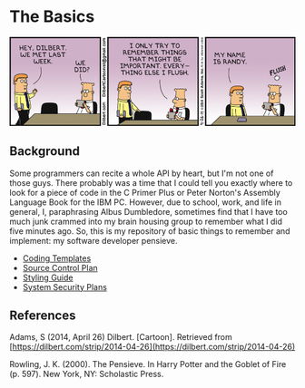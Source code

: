 # The Basics

![Dilbert, by Scott Adams](README/dt140426.gif)

## Background

Some programmers can recite a whole API by heart, but I'm not one of those guys. There probably was a time that I could tell you exactly where to look for a piece of code in the C Primer Plus or Peter Norton's Assembly Language Book for the IBM PC. However, due to school, work, and life in general, I, paraphrasing Albus Dumbledore, sometimes find that I have too much junk crammed into my brain housing group to remember what I did five minutes ago. So, this is my repository of basic things to remember and implement: my software developer pensieve.

- [Coding Templates](https://github.com/garciart/Basics/tree/master/CodeTemplates)
- [Source Control Plan](https://github.com/garciart/Basics/tree/master/SourceControlPlan)
- [Styling Guide](https://github.com/garciart/Basics/tree/master/StylingGuide)
- [System Security Plans](https://github.com/garciart/Basics/tree/master/SecurityPlans)

## References

Adams, S (2014, April 26) Dilbert. [Cartoon]. Retrieved from [https://dilbert.com/strip/2014-04-26](https://dilbert.com/strip/2014-04-26)

Rowling, J. K. (2000). The Pensieve. In Harry Potter and the Goblet of Fire (p. 597). New York, NY: Scholastic Press.
